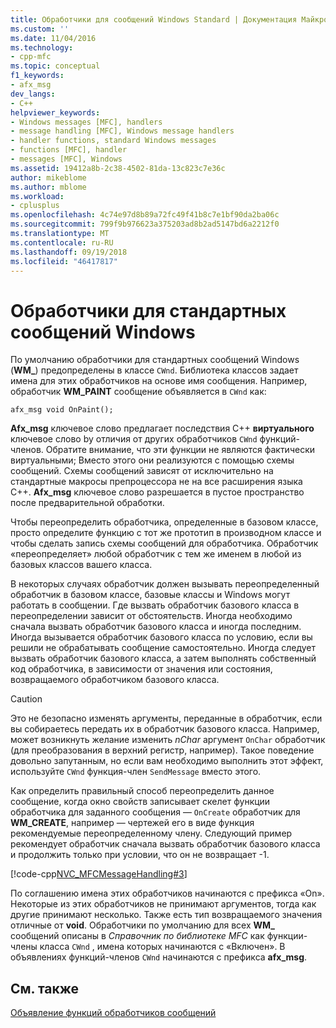 ```yaml
---
title: Обработчики для сообщений Windows Standard | Документация Майкрософт
ms.custom: ''
ms.date: 11/04/2016
ms.technology:
- cpp-mfc
ms.topic: conceptual
f1_keywords:
- afx_msg
dev_langs:
- C++
helpviewer_keywords:
- Windows messages [MFC], handlers
- message handling [MFC], Windows message handlers
- handler functions, standard Windows messages
- functions [MFC], handler
- messages [MFC], Windows
ms.assetid: 19412a8b-2c38-4502-81da-13c823c7e36c
author: mikeblome
ms.author: mblome
ms.workload:
- cplusplus
ms.openlocfilehash: 4c74e97d8b89a72fc49f41b8c7e1bf90da2ba06c
ms.sourcegitcommit: 799f9b976623a375203ad8b2ad5147bd6a2212f0
ms.translationtype: MT
ms.contentlocale: ru-RU
ms.lasthandoff: 09/19/2018
ms.locfileid: "46417817"
---
```

# <a name="handlers-for-standard-windows-messages"></a>Обработчики для стандартных сообщений Windows

По умолчанию обработчики для стандартных сообщений Windows (**WM_**) предопределены в классе `CWnd`. Библиотека классов задает имена для этих обработчиков на основе имя сообщения. Например, обработчик **WM_PAINT** сообщение объявляется в `CWnd` как:

`afx_msg void OnPaint();`

**Afx_msg** ключевое слово предлагает последствия C++ **виртуального** ключевое слово by отличия от других обработчиков `CWnd` функций-членов. Обратите внимание, что эти функции не являются фактически виртуальными; Вместо этого они реализуются с помощью схемы сообщений. Схемы сообщений зависят от исключительно на стандартные макросы препроцессора не на все расширения языка C++. **Afx_msg** ключевое слово разрешается в пустое пространство после предварительной обработки.

Чтобы переопределить обработчика, определенные в базовом классе, просто определите функцию с тот же прототип в производном классе и чтобы сделать запись схемы сообщений для обработчика. Обработчик «переопределяет» любой обработчик с тем же именем в любой из базовых классов вашего класса.

В некоторых случаях обработчик должен вызывать переопределенный обработчик в базовом классе, базовые классы и Windows могут работать в сообщении. Где вызвать обработчик базового класса в переопределении зависит от обстоятельств. Иногда необходимо сначала вызвать обработчик базового класса и иногда последним. Иногда вызывается обработчик базового класса по условию, если вы решили не обрабатывать сообщение самостоятельно. Иногда следует вызвать обработчик базового класса, а затем выполнять собственный код обработчика, в зависимости от значения или состояния, возвращаемого обработчиком базового класса.

> [!CAUTION]
>  Это не безопасно изменять аргументы, переданные в обработчик, если вы собираетесь передать их в обработчик базового класса. Например, может возникнуть желание изменить *nChar* аргумент `OnChar` обработчик (для преобразования в верхний регистр, например). Такое поведение довольно запутанным, но если вам необходимо выполнить этот эффект, используйте `CWnd` функция-член `SendMessage` вместо этого.

Как определить правильный способ переопределить данное сообщение, когда окно свойств записывает скелет функции обработчика для заданного сообщения — `OnCreate` обработчик для **WM_CREATE**, например — чертежей его в виде функция рекомендуемые переопределенному члену. Следующий пример рекомендует обработчик сначала вызвать обработчик базового класса и продолжить только при условии, что он не возвращает -1.

[!code-cpp[NVC_MFCMessageHandling#3](../mfc/codesnippet/cpp/handlers-for-standard-windows-messages_1.cpp)]

По соглашению имена этих обработчиков начинаются с префикса «On». Некоторые из этих обработчиков не принимают аргументов, тогда как другие принимают несколько. Также есть тип возвращаемого значения отличные от **void**. Обработчики по умолчанию для всех **WM_** сообщений описаны в *Справочник по библиотеке MFC* как функции-члены класса `CWnd` , имена которых начинаются с «Включен». В объявлениях функций-членов `CWnd` начинаются с префикса **afx_msg**.

## <a name="see-also"></a>См. также

[Объявление функций обработчиков сообщений](../mfc/declaring-message-handler-functions.md)
